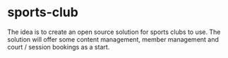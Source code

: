 # sports-club

The idea is to create an open source solution for sports clubs to use. The solution will offer some content management, member management and court / session bookings as a start.
